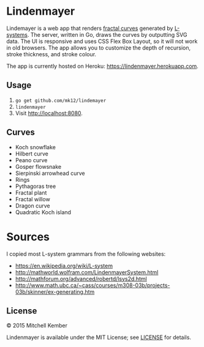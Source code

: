 # Lindenmayer

Lindemayer is a web app that renders [fractal curves][1] generated by [L-systems][2]. The server, written in Go, draws the curves by outputting SVG data. The UI is responsive and uses CSS Flex Box Layout, so it will not work in old browsers. The app allows you to customize the depth of recursion, stroke thickness, and stroke colour.

The app is currently hosted on Heroku: https://lindenmayer.herokuapp.com.

[1]: https://en.wikipedia.org/wiki/Category:Fractal_curves
[2]: https://en.wikipedia.org/wiki/L-system

## Usage

1. `go get github.com/mk12/lindemayer`
2. `lindenmayer`
3. Visit [http://localhost:8080](http://localhost:8080).

## Curves

- Koch snowflake
- Hilbert curve
- Peano curve
- Gosper flowsnake
- Sierpinski arrowhead curve
- Rings
- Pythagoras tree
- Fractal plant
- Fractal willow
- Dragon curve
- Quadratic Koch island

# Sources

I copied most L-system grammars from the following websites:

- https://en.wikipedia.org/wiki/L-system
- http://mathworld.wolfram.com/LindenmayerSystem.html
- http://mathforum.org/advanced/robertd/lsys2d.html
- http://www.math.ubc.ca/~cass/courses/m308-03b/projects-03b/skinner/ex-generating.htm

## License

© 2015 Mitchell Kember

Lindenmayer is available under the MIT License; see [LICENSE](LICENSE.md) for details.

